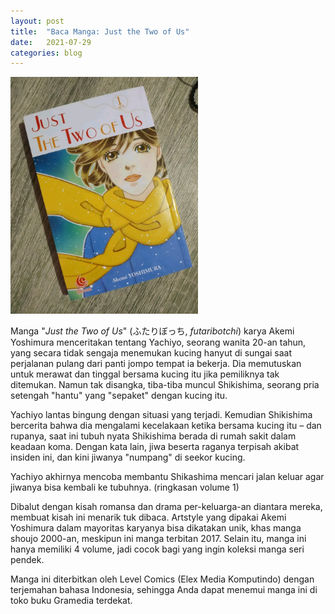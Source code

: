 ```yaml
---
layout: post
title:  "Baca Manga: Just the Two of Us"
date:   2021-07-29
categories: blog
---
```

<img src="/media/FB_IMG_17381234027759172.jpg" width="300" alt="buku"/>

Manga "<i>Just the Two of Us</i>" (ふたりぼっち, <i>futaribotchi</i>) karya Akemi Yoshimura menceritakan tentang Yachiyo, seorang wanita 20-an tahun, yang secara tidak sengaja menemukan kucing hanyut di sungai saat perjalanan pulang dari panti jompo tempat ia bekerja. Dia memutuskan untuk merawat dan tinggal bersama kucing itu jika pemiliknya tak ditemukan. Namun tak disangka, tiba-tiba muncul Shikishima, seorang pria setengah "hantu" yang "sepaket" dengan kucing itu.

Yachiyo lantas bingung dengan situasi yang terjadi. Kemudian Shikishima bercerita bahwa dia mengalami kecelakaan ketika bersama kucing itu – dan rupanya, saat ini tubuh nyata Shikishima berada di rumah sakit dalam keadaan koma. Dengan kata lain, jiwa beserta raganya terpisah akibat insiden ini, dan kini jiwanya "numpang" di seekor kucing.

Yachiyo akhirnya mencoba membantu Shikashima mencari jalan keluar agar jiwanya bisa kembali ke tubuhnya. (ringkasan volume 1)

Dibalut dengan kisah romansa dan drama per-keluarga-an diantara mereka, membuat kisah ini menarik tuk dibaca. Artstyle yang dipakai Akemi Yoshimura dalam mayoritas karyanya bisa dikatakan unik, khas manga shoujo 2000-an, meskipun ini manga terbitan 2017. Selain itu, manga ini hanya memiliki 4 volume, jadi cocok bagi yang ingin koleksi manga seri pendek.

Manga ini diterbitkan oleh Level Comics (Elex Media Komputindo) dengan terjemahan bahasa Indonesia, sehingga Anda dapat menemui manga ini di toko buku Gramedia terdekat.
